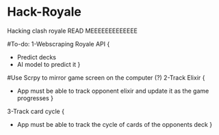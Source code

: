 # Hack-Royale
Hacking clash royale
READ MEEEEEEEEEEEEE


#To-do:
1-Webscraping Royale API {
  - Predict decks
  - AI model to predict it
}


#Use Scrpy to mirror game screen on the computer (?) 
2-Track Elixir {
  - App must be able to track opponent
  elixir and update it  as the game progresses
}

3-Track card cycle {
  - App must be able to track the cycle of cards of
  the opponents deck
}
